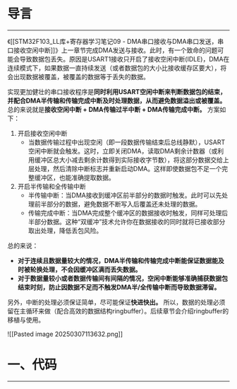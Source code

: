 # 导言
---
《[[STM32F103_LL库+寄存器学习笔记09 - DMA串口接收与DMA串口发送，串口接收空闲中断]]》上一章节完成DMA发送与接收。此时，有一个致命的问题可能会导致数据包丢失。原因是USART1接收只开启了接收空闲中断(IDLE)，DMA在连续模式下，如果数据一直持续发送（或者数据包的大小比接收缓存区要大），将会出现数据被覆盖，被覆盖的数据等于丢失的数据。

实现更加健壮的串口接收程序是**同时利用USART空闲中断来判断数据包的结束，并配合DMA半传输和传输完成中断及时处理数据，从而避免数据溢出或被覆盖。** 总的来说就是**接收空闲中断 + DMA传输过半中断 + DMA传输完成中断。** 
方案如下：
1. 开启接收空闲中断
	- 当数据传输过程中出现空闲（即一段数据传输结束后总线静默），USART空闲中断就会触发。这时，立即关闭DMA，读取DMA剩余计数器（或利用缓冲区总大小减去剩余计数得到实际接收字节数），将这部分数据交给上层处理，然后清除中断标志并重新启动DMA。这样即使数据包不足一个完整缓冲区，也能准确提取数据。
2. 开启半传输和全传输中断
	- 半传输中断：当DMA接收到缓冲区前半部分的数据时触发。此时可以先处理前半部分的数据，避免数据不断写入后覆盖还未处理的数据。
	- 传输完成中断：当DMA完成整个缓冲区的数据接收时触发，同样可处理后半部分数据。这种“双缓冲”技术允许你在数据接收的同时就将已接收部分取出处理，降低丢包风险。

总的来说：
- **对于连续且数据量较大的情况，DMA半传输和传输完成中断能保证数据能及时被轮换处理，不会因缓冲区满而丢失数据。**
- **对于数据量较小或者数据传输间有间隔的情况，空闲中断能够准确捕获数据包结束时刻，防止因数据不足而不触发DMA半/全传输中断而导致数据滞留。**

另外，中断的处理必须保证简单，尽可能保证**快进快出。** 所以，数据的处理必须留在主循环来做（配合高效的数据结构ringbuffer）。后续章节会介绍ringbuffer的移植与使用。

![[Pasted image 20250307113632.png]]

# 一、代码
---